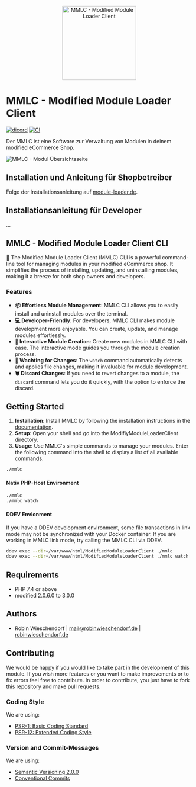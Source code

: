<p align="center">
  <a href="https://module-loader.de/" target="_blank" >
    <img alt="MMLC - Modified Module Loader Client" src="https://module-loader.de/images/mmlc-logo-transparent.png" width="200">
  </a>
</p>

# MMLC - Modified Module Loader Client

[![dicord](https://img.shields.io/discord/727190419158597683)](https://discord.gg/9NqwJqP)
[![CI](https://github.com/RobinTheHood/ModifiedModuleLoaderClient/actions/workflows/integration.yml/badge.svg)](https://github.com/RobinTheHood/ModifiedModuleLoaderClient/actions/workflows/integration.yml)


Der MMLC ist eine Software zur Verwaltung von Modulen in deinem modified eCommerce Shop.

<img alt="MMLC - Modul Übersichtsseite" src="https://module-loader.de/images/Modul_Uebersichtsseite_mit_Schatten.png">

## Installation und Anleitung für Shopbetreiber

Folge der Installationsanleitung auf [module-loader.de](https://module-loader.de).

## Installationsanleitung für Developer
...

## MMLC - Modified Module Loader Client CLI

🚀 The Modified Module Loader Client (MMLC) CLI is a powerful command-line tool for managing modules in your modified eCommerce shop. It simplifies the process of installing, updating, and uninstalling modules, making it a breeze for both shop owners and developers.

### Features

- **📦 Effortless Module Management**: MMLC CLI allows you to easily install and uninstall modules over the terminal.
- **💻 Developer-Friendly**: For developers, MMLC CLI makes module development more enjoyable. You can create, update, and manage modules effortlessly.
- **🧰 Interactive Module Creation**: Create new modules in MMLC CLI with ease. The interactive mode guides you through the module creation process.
- **👀 Wachting for Changes**: The `watch` command automatically detects and applies file changes, making it invaluable for module development.
- **🗑️ Discard Changes**: If you need to revert changes to a module, the `discard` command lets you do it quickly, with the option to enforce the discard.

## Getting Started

1. **Installation**: Install MMLC by following the installation instructions in the [documentation](link-to-documentation).
2. **Setup**: Open your shell and go into the ModifiyModuleLoaderClient directory.
3. **Usage**: Use MMLC's simple commands to manage your modules. Enter the following command into the shell to display a list of all available commands.

```bash
./mmlc
```

#### Nativ PHP-Host Environment 
```bash
./mmlc
./mmlc watch
```

#### DDEV Envionment
If you have a DDEV development environment, some file transactions in link mode may not be synchronized with your Docker container. If you are working in MMLC link mode, try calling the MMLC CLI via DDEV.

```bash
ddev exec --dir=/var/www/html/ModifiedModuleLoaderClient ./mmlc
ddev exec --dir=/var/www/html/ModifiedModuleLoaderClient ./mmlc watch
```

## Requirements
- PHP 7.4 or above
- modified 2.0.6.0 to 3.0.0

## Authors
- Robin Wieschendorf | <mail@robinwieschendorf.de> | [robinwieschendorf.de](https://robinwieschendorf.de)

## Contributing
We would be happy if you would like to take part in the development of this module. If you wish more features or you want to make improvements or to fix errors feel free to contribute. In order to contribute, you just have to fork this repository and make pull requests.

### Coding Style
We are using:
- [PSR-1: Basic Coding Standard](https://www.php-fig.org/psr/psr-1/)
- [PSR-12: Extended Coding Style](https://www.php-fig.org/psr/psr-12/)

### Version and Commit-Messages
We are using:
- [Semantic Versioning 2.0.0](https://semver.org)
- [Conventional Commits](https://www.conventionalcommits.org/en/v1.0.0/)
